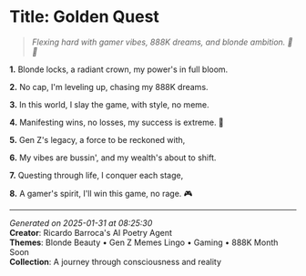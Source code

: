 # Title: Golden Quest

> *Flexing hard with gamer vibes, 888K dreams, and blonde ambition. 💫👑*

**1.** Blonde locks, a radiant crown, my power's in full bloom.


**2.** No cap, I'm leveling up, chasing my 888K dreams.


**3.** In this world, I slay the game, with style, no meme.


**4.** Manifesting wins, no losses, my success is extreme. 💫


**5.** Gen Z's legacy, a force to be reckoned with,


**6.** My vibes are bussin', and my wealth's about to shift.


**7.** Questing through life, I conquer each stage,


**8.** A gamer's spirit, I'll win this game, no rage. 🎮



---

*Generated on 2025-01-31 at 08:25:30*  
**Creator**: Ricardo Barroca's AI Poetry Agent  
**Themes**: Blonde Beauty • Gen Z Memes Lingo • Gaming • 888K Month Soon  
**Collection**: A journey through consciousness and reality
